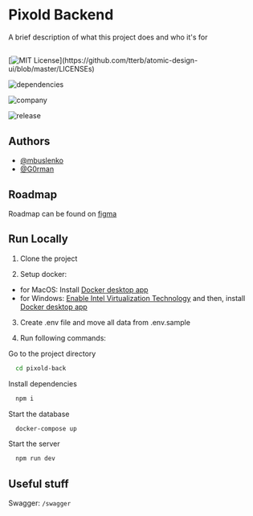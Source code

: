 
# Pixold Backend

A brief description of what this project does and who it's for


##

[![MIT License](https://img.shields.io/apm/l/atomic-design-ui.svg?)](https://github.com/tterb/atomic-design-ui/blob/master/LICENSEs)

![dependencies](https://img.shields.io/librariesio/github/devin-team/pixold-back)

![company](https://img.shields.io/badge/company-devin-blue)

![release](https://img.shields.io/badge/release%20date-2022--01--15-important)

## Authors

- [@mbuslenko](https://www.github.com/mbuslenko)
- [@G0rman](https://www.github.com/G0rman)


## Roadmap

Roadmap can be found on [figma](https://www.figma.com/file/mqwdj7NESNzNyDAVoObQMo/Pixold-roadmap?node-id=0%3A1)


## Run Locally

1. Clone the project

2. Setup docker:
- for MacOS: Install [Docker desktop app](https://www.docker.com/get-started)
- for Windows: [Enable Intel Virtualization Technology](https://www.sony-asia.com/electronics/support/articles/S500016173) and then, install [Docker desktop app](https://www.docker.com/get-started)

3. Create .env file and move all data from .env.sample

4. Run following commands:

Go to the project directory

```bash
  cd pixold-back
```

Install dependencies

```bash
  npm i
```

Start the database

```bash
  docker-compose up
```

Start the server
```bash
  npm run dev
```


## Useful stuff

Swagger: `/swagger`